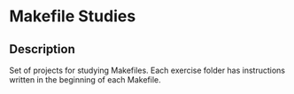 # Makefile Studies

## Description

Set of projects for studying Makefiles. Each exercise folder has instructions written in the beginning of each Makefile.
